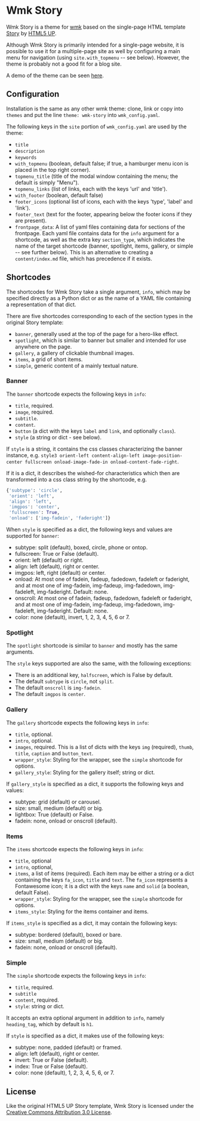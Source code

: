 # Wmk Story

Wmk Story is a theme for [wmk](https://github.com/bk/wmk) based on the
single-page HTML template [Story](https://html5up.net/story) by [HTML5
UP](https://html5up.net).

Although Wmk Story is primarily intended for a single-page website, it is
possible to use it for a multiple-page site as well by configuring a main menu
for navigation (using `site.with_topmenu` -- see below). However, the theme is
probably not a good fit for a blog site.

A demo of the theme can be seen [here](https://wmk-story.baldr.net/).

## Configuration

Installation is the same as any other wmk theme: clone, link or copy into
`themes` and put the line `theme: wmk-story` into `wmk_config.yaml`.

The following keys in the `site` portion of `wmk_config.yaml` are used by the
theme:

- `title`
- `description`
- `keywords`
- `with_topmenu` (boolean, default false; if true, a hamburger menu icon is
  placed in the top right corner).
- `topmenu_title` (title of the modal window containing the menu; the default
  is simply "Menu").
- `topmenu_links` (list of links, each with the keys 'url' and 'title').
- `with_footer` (boolean, default false)
- `footer_icons` (optional list of icons, each with the keys 'type', 'label'
  and 'link').
- `footer_text` (text for the footer, appearing below the footer icons if they
  are present).
- `frontpage_data`: A list of yaml files containing data for sections of the
  frontpage. Each yaml file contains data for the `info` argument for a
  shortcode, as well as the extra key `section_type`, which indicates the name
  of the target shortcode (banner, spotlight, items, gallery, or simple --
  see further below). This is an alternative to creating a `content/index.md` file,
  which has precedence if it exists.

## Shortcodes

The shortcodes for Wmk Story take a single argument, `info`, which may be
specified directly as a Python dict or as the name of a YAML file containing a
representation of that dict.

There are five shortcodes corresponding to each of the section types in the
original Story template:

- `banner`, generally used at the top of the page for a hero-like effect.
- `spotlight`, which is similar to banner but smaller and intended for use
  anywhere on the page.
- `gallery`, a gallery of clickable thumbnail images.
- `items`, a grid of short items.
- `simple`, generic content of a mainly textual nature.

### Banner

The `banner` shortcode expects the following keys in `info`:

- `title`, required.
- `image`, required.
- `subtitle`.
- `content`.
- `button` (a dict with the keys `label` and `link`, and optionally `class`).
- `style` (a string or dict - see below).

If `style` is a string, it contains the css classes characterizing the banner
instance, e.g. `style3 orient-left content-align-left image-position-center
fullscreen onload-image-fade-in onload-content-fade-right`.

If it is a dict, it describes the wished-for characteristics which then are
transformed into a css class string by the shortcode, e.g.

```python
{'subtype': 'circle',
 'orient': 'left',
 'align': 'left',
 'imgpos': 'center',
 'fullscreen': True,
 'onload': ['img-fadein', 'faderight']}
```

When `style` is specified as a dict, the following keys and values are
supported for `banner`:

- subtype: split (default), boxed, circle, phone or ontop.
- fullscreen: True or False (default).
- orient: left (default) or right.
- align: left (default), right or center.
- imgpos: left, right (default) or center.
- onload: At most one of fadein, fadeup, fadedown, fadeleft or faderight, and
  at most one of img-fadein, img-fadeup, img-fadedown, img-fadeleft,
  img-faderight. Default: none.
- onscroll: At most one of fadein, fadeup, fadedown, fadeleft or faderight, and
  at most one of img-fadein, img-fadeup, img-fadedown, img-fadeleft,
  img-faderight. Default: none.
- color: none (default), invert, 1, 2, 3, 4, 5, 6 or 7. 

### Spotlight

The `spotlight` shortcode is similar to `banner` and mostly has the same arguments.

The `style` keys supported are also the same, with the following exceptions:

- There is an additional key, `halfscreen`, which is False by default.
- The default `subtype` is `circle`, not `split`.
- The default `onscroll` is `img-fadein`.
- The default `imgpos` is `center`.

### Gallery

The `gallery` shortcode expects the following keys in `info`:

- `title`, optional.
- `intro`, optional.
- `images`, required. This is a list of dicts with the keys `img` (required), `thumb`, `title`, `caption` and `button_text`.
- `wrapper_style`: Styling for the wrapper, see the `simple` shortcode for options.
- `gallery_style`: Styling for the gallery itself; string or dict.

If `gallery_style` is specified as a dict, it supports the following keys and values:

- subtype: grid (default) or carousel.
- size: small, medium (default) or big.
- lightbox: True (default) or False.
- fadein: none, onload or onscroll (default).

### Items

The `items` shortcode expects the following keys in `info`:

- `title`, optional
- `intro`, optional,
- `items`, a list of items (required). Each item may be either a string or a dict containing the keys `fa_icon`, `title` and `text`. The `fa_icon` represents a Fontawesome icon; it is a dict with the keys `name` and `solid` (a boolean, default False).
- `wrapper_style`: Styling for the wrapper, see the `simple` shortcode for options.
- `items_style`: Styling for the items container and items.

If `items_style` is specified as a dict, it may contain the following keys:

- subtype: bordered (default), boxed or bare.
- size: small, medium (default) or big.
- fadein: none, onload or onscroll (default).

### Simple

The `simple` shortcode expects the following keys in `info`:

- `title`, required.
- `subtitle`
- `content`, required.
- `style`: string or dict.

It accepts an extra optional argument in addition to `info`, namely
`heading_tag`, which by default is `h1`.

If `style` is specified as a dict, it makes use of the following keys:

- subtype: none, padded (default) or framed.
- align: left (default), right or center.
- invert: True or False (default).
- index: True or False (default).
- color: none (default), 1, 2, 3, 4, 5, 6, or 7.

## License

Like the original HTML5 UP Story template, Wmk Story is licensed under the
[Creative Commons Attribution 3.0
License](https://creativecommons.org/licenses/by/3.0/).

